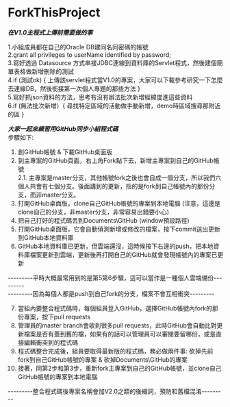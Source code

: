 # ForkThisProject

***在V1.0主程式上傳前需要做的事***  
  
1.小組成員都在自己的Oracle DB建同名同密碼的帳號  
2.grant all privileges to userName identified by password;  
3.寫好透過 Datasource 方式串接JDBC連線到資料庫的Servlet程式，然後建個簡單表格做新增刪除的測試   
4.if (測試ok) { 上傳該servlet程式當V1.0的專案，大家可以下載參考研究一下怎麼去連線DB，然後銜接第一次個人專題的那些方法 }   
5.寫好抓json資料的方法，思考有沒有辦法批次新增經緯度進這些資料  
6.if (無法批次新增）{ 尋找特定區域的活動做手動新增，demo時區域搜尋那附近的區 } 

***大家一起來練習用GitHub同步小組程式碼***  
步驟如下:   
  
1. 創GitHub帳號 & 下載GitHub桌面版  
2. 到主專案的GitHub頁面，右上角Fork點下去，新增主專案到自己的GitHub帳號  
2.1. 主專案是master分支，其他帳號fork之後也會自成一個分支，所以我們六個人共會有七個分支。後面講到的更新，指的是fork到自己帳號內的那份分支，而非master分支。
3. 打開GitHub桌面版，clone自己GitHub帳號的專案到本地電腦 (注意，這邊是clone自己的分支，非master分支，非常容易出錯要小心)  
4. 把自己打好的程式碼丟到Documents\GitHub (window預設路徑)  
5. 打開GitHub桌面版，它會自動偵測新增或修改的檔案，按下commit送出更新到GitHub本地資料庫  
6. GitHub本地資料庫已更新，但雲端還沒，這時候按下右邊的push，把本地資料庫檔案更新到雲端，更新後再打開自己的GitHub就會發現帳號內的專案已更新
  
---------平時大概最常用到的是第5第6步驟，這可以當作是一種個人雲端備份---------  
---------因為每個人都是push到自己fork的分支，檔案不會互相衝突---------  
  
7. 當組內要整合程式碼時，每個組員登入GitHub，選擇GitHub帳號內fork的那份專案，按下pull requests  
8. 管理員的master branch會收到很多pull requests，此時GitHub會自動比對更新檔案是否有蓋到舊的檔，如果有的話可以管理員可以審閱要留哪份，或是直接編輯衝突到的程式碼  
9. 程式碼整合完成後，組員要取得最新版的程式碼，務必做兩件事: 砍掉先前fork到自己GitHub帳號的專案 & 砍掉Documents\GitHub的專案  
10. 接著，同第2步和第3步，重新fork主專案到自己的GitHub帳號，並clone自己GitHub帳號的專案到本地電腦  
  
---------整合程式碼後專案名稱會加V2.0之類的後綴詞，預防和舊檔混淆---------  
